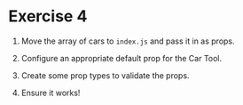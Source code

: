 # Exercise 4

1. Move the array of cars to `index.js` and pass it in as props.

2. Configure an appropriate default prop for the Car Tool.

3. Create some prop types to validate the props.

4. Ensure it works!